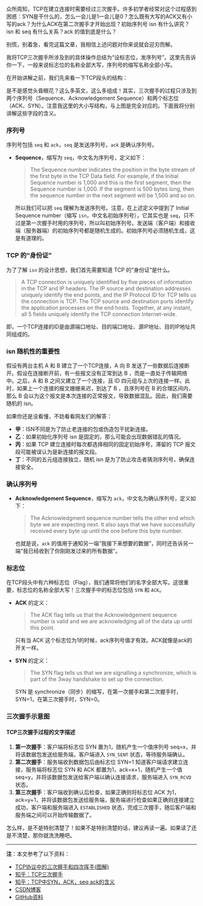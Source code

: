 众所周知，TCP在建立连接时需要经过三次握手。许多初学者经常对这个过程感到困惑：SYN是干什么的，怎么一会儿是1一会儿是0？怎么既有大写的ACK又有小写的ack？为什么ACK在第二次握手才开始出现？初始序列号 isn 有什么讲究？isn 和 seq 有什么关系？ack 的值到底是什么？

别慌，别着急，看完这篇文章，我相信上述问题对你来说就会迎刃而解。

我将TCP三次握手所涉及到的具体操作总结为“设标志位，发序列号”。这里先告诉你一下，一般来说标志位的名称全部大写，序列号的缩写名称全部小写。

在开始讲解之前，我们先来看一下TCP段头的结构：

是不是感觉头昏眼花？这么多英文，这么多组成！其实，三次握手的过程只涉及到两个序列号（Sequence、Acknowledgement Sequence）和两个标志位（ACK、SYN）。注意我这里的大小写结构，与上图是完全对应的。下面我将分别讲解这些字段的含义。

### 序列号

序列号包括 `seq` 和 `ack`，`seq` 是发送序列号，`ack` 是确认序列号。

- **Sequence**，缩写为 `seq`，中文名为序列号，定义如下：

  > The Sequence number indicates the position in the byte stream of the first byte in the TCP Data field. For example, if the Initial Sequence number is 1,000 and this is the first segment, then the Sequence number is 1,000. If the segment is 500 bytes long, then the sequence number in the next segment will be 1,500 and so on.

  所以我们可以把 `seq` 理解为发送序列号。注意，在上述定义中提到了 Initial Sequence number（缩写 `isn`，中文名初始序列号），它其实也是 `seq`，只不过是第一次握手时用的序列号，所以叫初始序列号。发送端（客户端）和接收端（服务器端）的初始序列号都是随机生成的。初始序列号必须随机生成，这是有道理的。

### TCP 的“身份证”

为了了解 `isn` 的设计思想，我们首先需要知道 TCP 的“身份证”是什么。

> A TCP connection is uniquely identified by five pieces of information in the TCP and IP headers. The IP source and destination addresses uniquely identify the end points, and the IP Protocol ID for TCP tells us the connection is TCP. The TCP source and destination ports identify the application processes on the end hosts. Together, at any instant, all 5 fields uniquely identify the TCP connection Internet-wide.

即，一个TCP连接的ID是由源端口地址、目的端口地址、源IP地址、目的IP地址共同组成的。

### isn 随机性的重要性

假设有两台主机 A 和 B 建立了一个TCP连接，A 向 B 发送了一些数据后连接断开。假设在连接断开前，有一些报文没有正常到达 B ，而是一直处于传输网络中。之后，A 和 B 之间又建立了一个连接，且 ID 四元组与上次的连接一样。此时，如果上一个连接的报文姗姗来迟，到达了 B ，且序列号在 B 的合理区间内，那么 B 会以为这个报文是本次连接的正常报文，导致数据混乱。因此，我们需要随机的 isn。

如果你还是没看懂，不妨看看网友们的解答：

- **甲**：ISN不同是为了防止老连接的包或伪造包干扰新连接。
- **乙**：如果初始化序列号 isn 是固定的，那么可能会出现数据错乱的情况。
- **丙**：如果 TCP 建立连接时每次都选择相同的固定初始序号，滞留的 TCP 报文段可能被误认为是新连接的报文段。
- **丁**：不同的五元组连接独立，随机 isn 是为了防止攻击者猜测序列号，确保连接安全。

### 确认序列号

- **Acknowledgement Sequence**，缩写为 `ack`，中文名为确认序列号，定义如下：

  > The Acknowledgment sequence number tells the other end which byte we are expecting next. It also says that we have successfully received every byte up until the one before this byte number.

  也就是说，`ack` 的值用于通知另一端“我接下来想要的数据”，同时还告诉另一端“我已经收到了你刚刚发过来的所有数据”。

### 标志位

在TCP段头中有六种标志位（Flag），我们通常将他们的名字全部大写。这很重要，标志位的名称全部大写！三次握手中的标志位包括 `SYN` 和 `ACK`。

- **ACK** 的定义：

  > The ACK flag tells us that the Acknowledgement sequence number is valid and we are acknowledging all of the data up until this point.

  只有当 ACK 这个标志位为1的时候，ack序列号值才有效。ACK就像是ack的开关一样。

- **SYN** 的定义：

  > The SYN flag tells us that we are signalling a synchronize, which is part of the 3way handshake to set up the connection.

  SYN 是 synchronize（同步）的缩写，在第一次握手和第二次握手时，SYN=1，在第三次握手时，SYN=0。

### 三次握手示意图

#### TCP三次握手过程的文字描述

1. **第一次握手**：客户端将标志位 SYN 置为1，随机产生一个值序列号 seq=x，并将该数据包发送给服务端，客户端进入 `SYN_SENT` 状态，等待服务端确认。
2. **第二次握手**：服务端收到数据包后由标志位 SYN=1 知道客户端请求建立连接，服务端将标志位 SYN 和 ACK 都置为1，ack=x+1，随机产生一个值 seq=y，并将该数据包发送给客户端以确认连接请求，服务端进入 `SYN_RCVD` 状态。
3. **第三次握手**：客户端收到确认后检查，如果正确则将标志位 ACK 为1，ack=y+1，并将该数据包发送给服务端，服务端进行检查如果正确则连接建立成功，客户端和服务端进入 `ESTABLISHED` 状态，完成三次握手，随后客户端和服务端之间可以开始传输数据了。

怎么样，是不是特别清楚了！如果不是特别清楚的话，建议再读一遍。如果读了还是不清楚，那你就洗洗睡吧。

---

**注**：本文参考了以下资料：

- [TCP协议中的三次握手和四次挥手(图解)](https://www.cnblogs.com/dormant/p/5422124.html)
- [知乎：TCP三次握手](https://www.zhihu.com/question/49794331)
- [知乎：TCP中SYN，ACK，seq ack的含义](https://www.zhihu.com/question/53658729/answer/255221757)
- [CSDN博客](http://interviewtop.top/#/list)
- [GitHub资料](https://github.com/khanhnamle1994/computer-networking/blob/master/Unit2-Transport/2-1-tcp-service-model-notes.pdf)
